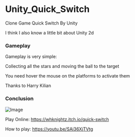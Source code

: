# Unity_Quick_Switch

Clone Game Quick Switch By Unity

I think I also know a little bit about Unity 2d

### Gameplay

Gameplay is very simple:

Collecting all the stars and moving the ball to the target

You need hover the mouse on the platforms to activate them


Thanks to Harry Kilian

### Conclusion

![Image](https://i.imgur.com/3kmB4dB.png)

Play Online: https://whknightz.itch.io/quick-switch

How to play: https://youtu.be/SAi36XjTVtg
